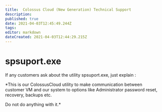 ```yaml
---
title:  Colossus Cloud (New Generation) Technical Support 
description: 
published: true
date: 2021-04-03T12:45:49.244Z
tags: 
editor: markdown
dateCreated: 2021-04-03T12:44:29.215Z
---
```


#  spsuport.exe 
 If any customers ask about the utility spsuport.exe, just explain : 

*This is our ColossusCloud utility to make communication between customer VM and our system to options like Administrator password reset, recovery, backups etc. 

Do not do anything with it.*